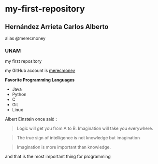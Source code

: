 # my-first-repository

## Hernández Arrieta Carlos Alberto

alias @merecmoney

### UNAM

my first repository

my GitHub account is [merecmoney](https://github.com/merecmoney)

**Favorite Programming Languages**

- Java
- Python
- C
- Git
- Linux

Albert Einstein once said :
>Logic will get you from A to B. Imagination will take you everywhere.

>The true sign of intelligence is not knowledge but imagination

>Imagination is more important than knowledge.

and that is the most important thing for programming
